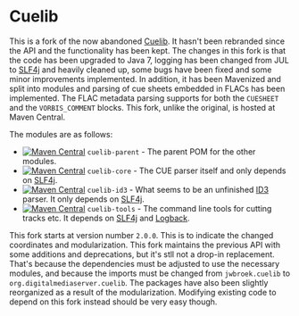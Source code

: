 # Cuelib

This is a fork of the now abandoned [Cuelib](http://code.google.com/p/cuelib). It hasn't been rebranded since the API and the functionality has been kept. The changes in this fork is that the code has been upgraded to Java 7, logging has been changed from JUL to [SLF4j](http://www.slf4j.org/) and heavily cleaned up, some bugs have been fixed and some minor improvements implemented. In addition, it has been Mavenized and split into modules and parsing of cue sheets embedded in FLACs has been implemented. The FLAC metadata parsing supports for both the `CUESHEET` and the `VORBIS_COMMENT` blocks. This fork, unlike the original, is hosted at Maven Central.

The modules are as follows:
* [![Maven Central](https://maven-badges.herokuapp.com/maven-central/org.digitalmediaserver/cuelib-parent/badge.svg)](https://maven-badges.herokuapp.com/maven-central/org.digitalmediaserver/cuelib-parent) `cuelib-parent` - The parent POM for the other modules.
* [![Maven Central](https://maven-badges.herokuapp.com/maven-central/org.digitalmediaserver/cuelib-core/badge.svg)](https://maven-badges.herokuapp.com/maven-central/org.digitalmediaserver/cuelib-core) `cuelib-core` - The CUE parser itself and only depends on [SLF4j](http://www.slf4j.org/).
* [![Maven Central](https://maven-badges.herokuapp.com/maven-central/org.digitalmediaserver/cuelib-id3/badge.svg)](https://maven-badges.herokuapp.com/maven-central/org.digitalmediaserver/cuelib-id3) `cuelib-id3` - What seems to be an unfinished [ID3](http://id3.org/) parser. It only depends on [SLF4j](http://www.slf4j.org/).
* [![Maven Central](https://maven-badges.herokuapp.com/maven-central/org.digitalmediaserver/cuelib-tools/badge.svg)](https://maven-badges.herokuapp.com/maven-central/org.digitalmediaserver/cuelib-tools) `cuelib-tools` - The command line tools for cutting tracks etc. It depends on [SLF4j](http://www.slf4j.org/) and [Logback](http://logback.qos.ch).

This fork starts at version number `2.0.0`. This is to indicate the changed coordinates and modularization. This fork maintains the previous API with some additions and deprecations, but it's stll not a drop-in replacement. That's because the dependencies must be adjusted to use the necessary modules, and because the imports must be changed from `jwbroek.cuelib` to `org.digitalmediaserver.cuelib`. The packages have also been slightly reorganized as a result of the modularization. Modifying existing code to depend on this fork instead should be very easy though.
